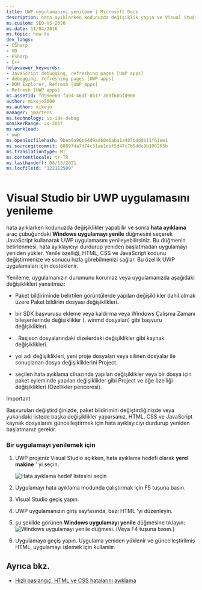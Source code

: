 ```yaml
---
title: UWP uygulamasını yenileme | Microsoft Docs
description: hata ayıklarken kodunuzda değişiklik yapın ve Visual Studio JavaScript kullanarak bir Evrensel Windows Platformu (UWP) uygulamasını yenileyin.
ms.custom: SEO-VS-2020
ms.date: 11/04/2016
ms.topic: how-to
dev_langs:
- CSharp
- VB
- FSharp
- C++
helpviewer_keywords:
- JavaScript debugging, refreshing pages [UWP apps]
- debugging, refreshing pages [UWP apps]
- DOM Explorer, Refresh [UWP apps]
- Refresh [UWP apps]
ms.assetid: fd99ee60-fa94-46df-8b17-369f60bfd908
author: mikejo5000
ms.author: mikejo
manager: jmartens
ms.technology: vs-ide-debug
monikerRange: vs-2017
ms.workload:
- uwp
ms.openlocfilehash: 9beb9a96b64d9ad60e6aba1a407bdddb11f61ee1
ms.sourcegitcommit: 68897da7d74c31ae1ebf5d47c7b5ddc9b108265b
ms.translationtype: MT
ms.contentlocale: tr-TR
ms.lasthandoff: 08/13/2021
ms.locfileid: "122112509"
---
```

# <a name="refresh-a-uwp-app-in-visual-studio"></a>Visual Studio bir UWP uygulamasını yenileme

 hata ayıklarken kodunuzda değişiklikler yapabilir ve sonra **hata ayıklama** araç çubuğundaki **Windows uygulamayı yenile** düğmesini seçerek JavaScript kullanarak UWP uygulamasını yenileyebilirsiniz. Bu düğmenin belirlenmesi, hata ayıklayıcıyı durdurup yeniden başlatmadan uygulamayı yeniden yükler. Yenile özelliği, HTML, CSS ve JavaScript kodunu değiştirmenize ve sonucu hızla görebilmenizi sağlar. Bu özellik UWP uygulamaları için desteklenir.

 Yenileme, uygulamanızın durumunu korumaz veya uygulamanızda aşağıdaki değişiklikleri yansıtmaz:

- Paket bildiriminde belirtilen görüntülerde yapılan değişiklikler dahil olmak üzere Paket bildirim dosyası değişiklikleri.

- bir SDK başvurusu ekleme veya kaldırma veya Windows Çalışma Zamanı bileşenlerinde değişiklikler (. winmd dosyaları) gibi başvuru değişiklikleri.

- . Resjson dosyalarındaki dizelerdeki değişiklikler gibi kaynak değişiklikleri.

- yol adı değişiklikleri, yeni proje dosyaları veya silinen dosyalar ile sonuçlanan dosya değişikliklerini Project.

- seçilen hata ayıklama cihazında yapılan değişiklikler veya bir dosya için paket eyleminde yapılan değişiklikler gibi Project ve öğe özelliği değişiklikleri (Özellikler penceresi).

> [!IMPORTANT]
> Başvuruları değiştirdiğinizde, paket bildirimini değiştirdiğinizde veya yukarıdaki listede başka değişiklikler yaparsanız, HTML, CSS ve JavaScript kaynak dosyalarını güncelleştirmek için hata ayıklayıcıyı durdurup yeniden başlatmanız gerekir.

### <a name="to-refresh-an-app"></a>Bir uygulamayı yenilemek için

1. UWP projeniz Visual Studio açıkken, hata ayıklama hedefi olarak **yerel makine** ' yi seçin.

     ![Hata ayıklama hedef listesini seçin](../debugger/media/js_select_target.png "JS_Select_Target")

3. Uygulamayı hata ayıklama modunda çalıştırmak için F5 tuşuna basın.

4. Visual Studio geçiş yapın.

5. UWP uygulamanızın giriş sayfasında, bazı HTML 'yi düzenleyin.

7. şu şekilde görünen **Windows uygulamayı yenile** düğmesine tıklayın: ![Windows uygulamayı yenile düğmesi](../debugger/media/js_refresh.png "JS_Refresh"). (Veya F4 tuşuna basın.)

8. Uygulamaya geçiş yapın. Uygulama yeniden yüklenir ve güncelleştirilmiş HTML, uygulamayı işlemek için kullanılır.

## <a name="see-also"></a>Ayrıca bkz.
- [Hızlı başlangıç: HTML ve CSS hatalarını ayıklama](../debugger/quickstart-debug-html-and-css.md)